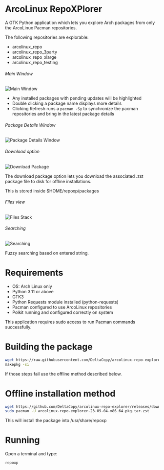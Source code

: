 # ArcoLinux RepoXPlorer

A GTK Python application which lets you explore Arch packages from only the ArcoLinux Pacman repositories.

The following repositories are explorable:

- arcolinux_repo
- arcolinux_repo_3party
- arcolinux_repo_xlarge
- arcolinux_repo_testing

###### Main Window

![Main Window](https://github.com/DeltaCopy/arcolinux-repo-explorer/assets/121581829/5861e1be-5f5b-40e0-bd9b-2706713b66d2)

- Any installed packages with pending updates will be highlighted
- Double clicking a package name displays more details
- Clicking Refresh runs a ```pacman -Sy``` to synchronize the pacman repositories and bring in the latest package details

###### Package Details Window

![Package Details Window](https://github.com/DeltaCopy/arcolinux-repo-explorer/assets/121581829/25967b8f-fded-4324-97a9-852e69af8cda)

###### Download option

![Download Package](https://github.com/DeltaCopy/arcolinux-repo-explorer/assets/121581829/b0947d7c-0cac-4002-ab11-f8f44bb9bb4f)

The download package option lets you download the associated .zst package file to disk for offline installations.

This is stored inside $HOME/repoxp/packages

###### Files view
![Files Stack](https://github.com/DeltaCopy/arcolinux-repo-explorer/assets/121581829/a3480b2a-3a2b-4e7d-8b5a-6dbe8ad9e3e1)

###### Searching
![Searching](https://github.com/DeltaCopy/arcolinux-repo-explorer/assets/121581829/d32b59e7-9f2a-4bf2-945d-0924e564806a)

Fuzzy searching based on entered string.

# Requirements

- OS: Arch Linux only
- Python 3.11 or above
- GTK3
- Python Requests module installed (python-requests)
- Pacman configured to use ArcoLinux repositories
- Polkit running and configured correctly on system

This application requires sudo access to run Pacman commands successfully.

# Building the package

```bash
wget https://raw.githubusercontent.com/DeltaCopy/arcolinux-repo-explorer/main/PKGBUILD
makepkg -si
```

If those steps fail use the offline method described below.

# Offline installation method

```bash
wget https://github.com/DeltaCopy/arcolinux-repo-explorer/releases/download/release-23.09-04/arcolinux-repo-explorer-23.09-04-x86_64.pkg.tar.zst
sudo pacman -U arcolinux-repo-explorer-23.09-04-x86_64.pkg.tar.zst
```
This will install the package into /usr/share/repoxp

# Running
Open a terminal and type:
```bash
repoxp
```
